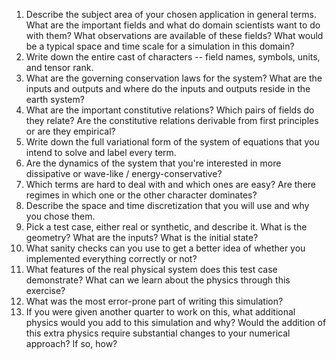 1. Describe the subject area of your chosen application in general terms.
What are the important fields and what do domain scientists want to do with them?
What observations are available of these fields?
What would be a typical space and time scale for a simulation in this domain?
2. Write down the entire cast of characters -- field names, symbols, units, and tensor rank.
3. What are the governing conservation laws for the system?
What are the inputs and outputs and where do the inputs and outputs reside in the earth system?
4. What are the important constitutive relations?
Which pairs of fields do they relate?
Are the constitutive relations derivable from first principles or are they empirical?
5. Write down the full variational form of the system of equations that you intend to solve and label every term.
6. Are the dynamics of the system that you're interested in more dissipative or wave-like / energy-conservative?
7. Which terms are hard to deal with and which ones are easy?
Are there regimes in which one or the other character dominates?
8. Describe the space and time discretization that you will use and why you chose them.
9. Pick a test case, either real or synthetic, and describe it.
What is the geometry?
What are the inputs?
What is the initial state?
10. What sanity checks can you use to get a better idea of whether you implemented everything correctly or not?
11. What features of the real physical system does this test case demonstrate?
What can we learn about the physics through this exercise?
12. What was the most error-prone part of writing this simulation?
13. If you were given another quarter to work on this, what additional physics would you add to this simulation and why?
Would the addition of this extra physics require substantial changes to your numerical approach?
If so, how?
